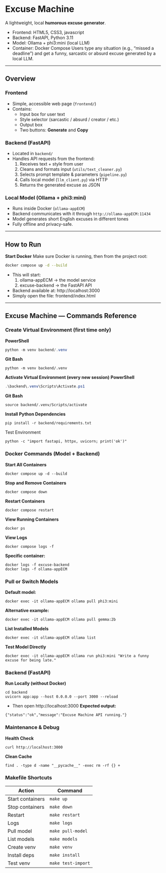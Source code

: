 # Excuse Machine

A lightweight, local **humorous excuse generator**.  
- Frontend: HTML5, CSS3, javascript
- Backend: FastAPI, Python 3.11
- Model: Ollama + phi3:mini (local LLM)
- Container: Docker Compose
Users type any situation (e.g., “missed a deadline”) and get a funny, sarcastic or absurd excuse generated by a local LLM.

---

## Overview

### **Frontend**
- Simple, accessible web page (`frontend/`)
- Contains:
  - Input box for user text  
  - Style selector (sarcastic / absurd / creator / etc.)  
  - Output box  
  - Two buttons: **Generate** and **Copy**

### **Backend (FastAPI)**
- Located in `backend/`
- Handles API requests from the frontend:
  1. Receives text + style from user  
  2. Cleans and formats input (`utils/text_cleaner.py`)  
  3. Selects prompt template & parameters (`pipeline.py`)  
  4. Calls local model (`llm_client.py`) via HTTP  
  5. Returns the generated excuse as JSON  

### **Local Model (Ollama + phi3:mini)**
- Runs inside Docker (`ollama-appECM`)
- Backend communicates with it through `http://ollama-appECM:11434`
- Model generates short English excuses in different tones  
- Fully offline and privacy-safe.

---

## How to Run

**Start Docker**
Make sure Docker is running, then from the project root:

```bash
docker compose up -d --build
```
- This will start:
  1. ollama-appECM → the model service
  2. excuse-backend → the FastAPI API
- Backend available at: http://localhost:3000
- Simply open the file: frontend/index.html

---

## Excuse Machine — Commands Reference
### Create Virtual Environment (first time only)
**PowerShell**
```powershell
python -m venv backend/.venv
```
**Git Bash**
```Git Bash
python -m venv backend/.venv
```
**Activate Virtual Environment (every new session)**
**PowerShell**
```powershell
.\backend\.venv\Scripts\Activate.ps1
```
**Git Bash**
```Git Bash
source backend/.venv/Scripts/activate
```
**Install Python Dependencies**
```Git Bash
pip install -r backend/requirements.txt
```
Test Environment
```Git Bash
python -c "import fastapi, httpx, uvicorn; print('ok')"
```
### Docker Commands (Model + Backend)
**Start All Containers**
```Git Bash
docker compose up -d --build
```
**Stop and Remove Containers**
```Git Bash
docker compose down
```
**Restart Containers**
```Git Bash
docker compose restart
```
**View Running Containers**
```Git Bash
docker ps
```
**View Logs**
```Git Bash
docker compose logs -f
```
**Specific container:**
```Git Bash
docker logs -f excuse-backend
docker logs -f ollama-appECM
```
### Pull or Switch Models
**Default model:**
```Git Bash
docker exec -it ollama-appECM ollama pull phi3:mini
```
**Alternative example:**
```Git Bash
docker exec -it ollama-appECM ollama pull gemma:2b
```
**List Installed Models**
```Git Bash
docker exec -it ollama-appECM ollama list
```
**Test Model Directly**
```Git Bash
docker exec -it ollama-appECM ollama run phi3:mini "Write a funny excuse for being late."
```
### Backend (FastAPI)
**Run Locally (without Docker)**
```Git Bash
cd backend
uvicorn app:app --host 0.0.0.0 --port 3000 --reload
```
- Then open http://localhost:3000
**Expected output:**
```Git Bash
{"status":"ok","message":"Excuse Machine API running."}
```
### Maintenance & Debug
**Health Check**
```Git Bash
curl http://localhost:3000
```
**Clean Cache**
```Git Bash
find . -type d -name "__pycache__" -exec rm -rf {} +
```
### Makefile Shortcuts
| Action           | Command            |
| ---------------- | ------------------ |
| Start containers | `make up`          |
| Stop containers  | `make down`        |
| Restart          | `make restart`     |
| Logs             | `make logs`        |
| Pull model       | `make pull-model`  |
| List models      | `make models`      |
| Create venv      | `make venv`        |
| Install deps     | `make install`     |
| Test venv        | `make test-import` |
